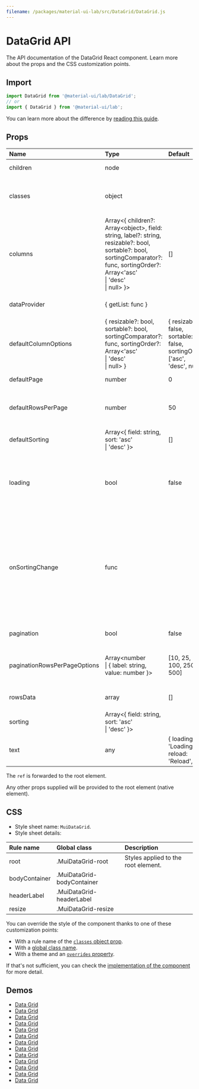 ```yaml
---
filename: /packages/material-ui-lab/src/DataGrid/DataGrid.js
---
```


<!--- This documentation is automatically generated, do not try to edit it. -->

# DataGrid API

<p class="description">The API documentation of the DataGrid React component. Learn more about the props and the CSS customization points.</p>

## Import

```js
import DataGrid from '@material-ui/lab/DataGrid';
// or
import { DataGrid } from '@material-ui/lab';
```

You can learn more about the difference by [reading this guide](/guides/minimizing-bundle-size/).



## Props

| Name | Type | Default | Description |
|:-----|:-----|:--------|:------------|
| <span class="prop-name">children</span> | <span class="prop-type">node</span> |  | The content of the component. |
| <span class="prop-name">classes</span> | <span class="prop-type">object</span> |  | Override or extend the styles applied to the component. See [CSS API](#css) below for more details. |
| <span class="prop-name">columns</span> | <span class="prop-type">Array&lt;{ children?: Array&lt;object&gt;, field: string, label?: string, resizable?: bool, sortable?: bool, sortingComparator?: func, sortingOrder?: Array&lt;'asc'<br>&#124;&nbsp;'desc'<br>&#124;&nbsp;null&gt; }&gt;</span> | <span class="prop-default">[]</span> | The columns configuration. |
| <span class="prop-name">dataProvider</span> | <span class="prop-type">{ getList: func }</span> |  | Manage the communication with the data store. |
| <span class="prop-name">defaultColumnOptions</span> | <span class="prop-type">{ resizable?: bool, sortable?: bool, sortingComparator?: func, sortingOrder?: Array&lt;'asc'<br>&#124;&nbsp;'desc'<br>&#124;&nbsp;null&gt; }</span> | <span class="prop-default">{  resizable: false,  sortable: false,  sortingOrder: ['asc', 'desc', null],}</span> | The default options that get applied to each column. |
| <span class="prop-name">defaultPage</span> | <span class="prop-type">number</span> | <span class="prop-default">0</span> | The initial page to be displayed. |
| <span class="prop-name">defaultRowsPerPage</span> | <span class="prop-type">number</span> | <span class="prop-default">50</span> | The initial rows per page size. Must be one of the paginationPageSize options. |
| <span class="prop-name">defaultSorting</span> | <span class="prop-type">Array&lt;{ field: string, sort: 'asc'<br>&#124;&nbsp;'desc' }&gt;</span> | <span class="prop-default">[]</span> | The default sorting state. (Uncontrolled) |
| <span class="prop-name">loading</span> | <span class="prop-type">bool</span> | <span class="prop-default">false</span> | If `true`, the loading state is displayed. If `false` the component shows the loading state, while it waits for new data being loaded. |
| <span class="prop-name">onSortingChange</span> | <span class="prop-type">func</span> |  | Callback fired when the user change the column sort.<br><br>**Signature:**<br>`function(event: object, value: SortingType) => void`<br>*event:* The event source of the callback.<br>*value:* The new sorting value. |
| <span class="prop-name">pagination</span> | <span class="prop-type">bool</span> | <span class="prop-default">false</span> | If `true`, the pagination is enabled. |
| <span class="prop-name">paginationRowsPerPageOptions</span> | <span class="prop-type">Array&lt;number<br>&#124;&nbsp;{ label: string, value: number }&gt;</span> | <span class="prop-default">[10, 25, 50, 100, 250, 500]</span> | The possible pagination size options to be selected by the user. |
| <span class="prop-name">rowsData</span> | <span class="prop-type">array</span> | <span class="prop-default">[]</span> | The data record array to be rendered. |
| <span class="prop-name">sorting</span> | <span class="prop-type">Array&lt;{ field: string, sort: 'asc'<br>&#124;&nbsp;'desc' }&gt;</span> |  | Sorting state. (Controlled) |
| <span class="prop-name">text</span> | <span class="prop-type">any</span> | <span class="prop-default">{  loading: 'Loading',  reload: 'Reload',}</span> | The localization strings. |

The `ref` is forwarded to the root element.

Any other props supplied will be provided to the root element (native element).

## CSS

- Style sheet name: `MuiDataGrid`.
- Style sheet details:

| Rule name | Global class | Description |
|:-----|:-------------|:------------|
| <span class="prop-name">root</span> | <span class="prop-name">.MuiDataGrid-root</span> | Styles applied to the root element.
| <span class="prop-name">bodyContainer</span> | <span class="prop-name">.MuiDataGrid-bodyContainer</span> |
| <span class="prop-name">headerLabel</span> | <span class="prop-name">.MuiDataGrid-headerLabel</span> |
| <span class="prop-name">resize</span> | <span class="prop-name">.MuiDataGrid-resize</span> |

You can override the style of the component thanks to one of these customization points:

- With a rule name of the [`classes` object prop](/customization/components/#overriding-styles-with-classes).
- With a [global class name](/customization/components/#overriding-styles-with-global-class-names).
- With a theme and an [`overrides` property](/customization/globals/#css).

If that's not sufficient, you can check the [implementation of the component](https://github.com/mui-org/material-ui/blob/master/packages/material-ui-lab/src/DataGrid/DataGrid.js) for more detail.

## Demos

- [Data Grid](/components/data-grid/)
- [Data Grid](/components/data-grid/)
- [Data Grid](/components/data-grid/)
- [Data Grid](/components/data-grid/)
- [Data Grid](/components/data-grid/)
- [Data Grid](/components/data-grid/)
- [Data Grid](/components/data-grid/)
- [Data Grid](/components/data-grid/)
- [Data Grid](/components/data-grid/)
- [Data Grid](/components/data-grid/)
- [Data Grid](/components/data-grid/)
- [Data Grid](/components/data-grid/)
- [Data Grid](/components/data-grid/)

